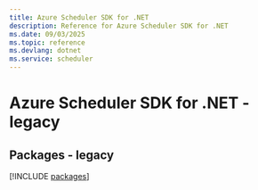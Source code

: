 ```yaml
---
title: Azure Scheduler SDK for .NET
description: Reference for Azure Scheduler SDK for .NET
ms.date: 09/03/2025
ms.topic: reference
ms.devlang: dotnet
ms.service: scheduler
---
```

# Azure Scheduler SDK for .NET - legacy
## Packages - legacy
[!INCLUDE [packages](scheduler-index.md)]